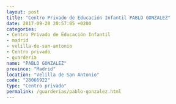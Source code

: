 ```yaml
---
layout: post
title: "Centro Privado de Educación Infantil PABLO GONZALEZ"
date: 2017-09-20 20:57:05 +0200
categories:
- Centro Privado de Educación Infantil
- madrid
- velilla-de-san-antonio
- Centro privado
- guarderia
name: "PABLO GONZALEZ"
province: "Madrid"
location: "Velilla de San Antonio"
code: "28066922"
type: "Centro privado"
permalink: /guarderias/pablo-gonzalez.html
---
```

